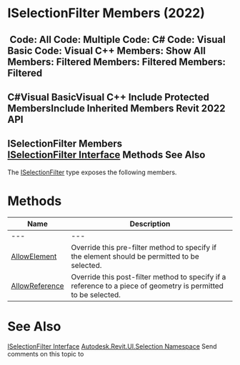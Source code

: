 # ISelectionFilter Members (2022)

﻿
 Code: All Code: Multiple Code: C# Code: Visual Basic Code: Visual C++  Members: Show All Members: Filtered Members: Filtered Members: Filtered   
---  
C#Visual BasicVisual C++
Include Protected MembersInclude Inherited Members
Revit 2022 API  
---  
ISelectionFilter Members  
[ISelectionFilter Interface](d552f44b-221c-0ecd-d001-41a5099b2f9f.md "ISelectionFilter Interface") Methods See Also  
---  
The [ISelectionFilter](d552f44b-221c-0ecd-d001-41a5099b2f9f.md "ISelectionFilter Interface") type exposes the following members.
# Methods
| Name | Description |
| --- | --- |
| --- | --- | --- |
| [AllowElement](9c967926-c396-6e6b-97a2-b6882d71b69e.md "AllowElement Method") | Override this pre-filter method to specify if the element should be permitted to be selected. |
| [AllowReference](3661c377-3983-4b54-2dad-5acaa03c32f1.md "AllowReference Method") | Override this post-filter method to specify if a reference to a piece of geometry is permitted to be selected. |

# See Also
[ISelectionFilter Interface](d552f44b-221c-0ecd-d001-41a5099b2f9f.md "ISelectionFilter Interface")
[Autodesk.Revit.UI.Selection Namespace](11785869-cc9e-03fc-97db-767a59af10a1.md "Autodesk.Revit.UI.Selection Namespace")
Send comments on this topic to 
